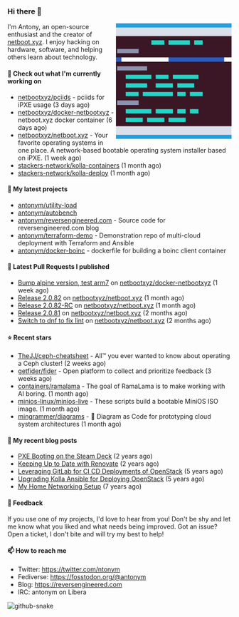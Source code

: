 
### Hi there 👋

<img align="right" src="https://raw.githubusercontent.com/antonym/antonym/master/assets/nbxyz.png" width="260">

I'm Antony, an open-source enthusiast and the creator of [netboot.xyz](https://netboot.xyz). I enjoy 
hacking on hardware, software, and helping others learn about technology. 

#### 👷 Check out what I'm currently working on

- [netbootxyz/pciids](https://github.com/netbootxyz/pciids) - pciids for iPXE usage (3 days ago)
- [netbootxyz/docker-netbootxyz](https://github.com/netbootxyz/docker-netbootxyz) - netboot.xyz docker container (6 days ago)
- [netbootxyz/netboot.xyz](https://github.com/netbootxyz/netboot.xyz) - Your favorite operating systems in one place.  A network-based bootable operating system installer based on iPXE. (1 week ago)
- [stackers-network/kolla-containers](https://github.com/stackers-network/kolla-containers) (1 month ago)
- [stackers-network/kolla-deploy](https://github.com/stackers-network/kolla-deploy) (1 month ago)

#### 🌱 My latest projects

- [antonym/utility-load](https://github.com/antonym/utility-load)
- [antonym/autobench](https://github.com/antonym/autobench)
- [antonym/reversengineered.com](https://github.com/antonym/reversengineered.com) - Source code for reversengineered.com blog
- [antonym/terraform-demo](https://github.com/antonym/terraform-demo) - Demonstration repo of multi-cloud deployment with Terraform and Ansible
- [antonym/docker-boinc](https://github.com/antonym/docker-boinc) - dockerfile for building a boinc client container

#### 🔨 Latest Pull Requests I published

- [Bump alpine version, test arm7](https://github.com/netbootxyz/docker-netbootxyz/pull/75) on [netbootxyz/docker-netbootxyz](https://github.com/netbootxyz/docker-netbootxyz) (1 week ago)
- [Release 2.0.82](https://github.com/netbootxyz/netboot.xyz/pull/1520) on [netbootxyz/netboot.xyz](https://github.com/netbootxyz/netboot.xyz) (1 month ago)
- [Release 2.0.82-RC](https://github.com/netbootxyz/netboot.xyz/pull/1519) on [netbootxyz/netboot.xyz](https://github.com/netbootxyz/netboot.xyz) (1 month ago)
- [Release 2.0.81](https://github.com/netbootxyz/netboot.xyz/pull/1506) on [netbootxyz/netboot.xyz](https://github.com/netbootxyz/netboot.xyz) (2 months ago)
- [Switch to dnf to fix lint](https://github.com/netbootxyz/netboot.xyz/pull/1505) on [netbootxyz/netboot.xyz](https://github.com/netbootxyz/netboot.xyz) (2 months ago)

#### ⭐ Recent stars

- [TheJJ/ceph-cheatsheet](https://github.com/TheJJ/ceph-cheatsheet) - All™ you ever wanted to know about operating a Ceph cluster! (2 weeks ago)
- [getfider/fider](https://github.com/getfider/fider) - Open platform to collect and prioritize feedback (3 weeks ago)
- [containers/ramalama](https://github.com/containers/ramalama) - The goal of RamaLama is to make working with AI boring. (1 month ago)
- [minios-linux/minios-live](https://github.com/minios-linux/minios-live) - These scripts build a bootable MiniOS ISO image. (1 month ago)
- [mingrammer/diagrams](https://github.com/mingrammer/diagrams) - :art: Diagram as Code for prototyping cloud system architectures (1 month ago)

#### 📜 My recent blog posts

- [PXE Booting on the Steam Deck](https://www.reversengineered.com/2022/08/02/pxe-booting-on-the-steam-deck/) (2 years ago)
- [Keeping Up to Date with Renovate](https://www.reversengineered.com/2022/03/13/keeping-up-to-date-with-renovate/) (2 years ago)
- [Leveraging GitLab for CI CD Deployments of OpenStack](https://www.reversengineered.com/2019/08/13/leveraging-gitlab-for-ci-cd-deployments-of-openstack/) (5 years ago)
- [Upgrading Kolla Ansible for Deploying OpenStack](https://www.reversengineered.com/2019/05/10/upgrading-kolla-ansible-for-deploying-openstack/) (5 years ago)
- [My Home Networking Setup](https://www.reversengineered.com/2017/07/29/my-home-networking-setup/) (7 years ago)

#### 💬 Feedback

If you use one of my projects, I'd love to hear from you! Don't be shy and let me know what you liked
and what needs being improved. Got an issue? Open a ticket, I don't bite and will try my best to help!

#### 📫 How to reach me

- Twitter: https://twitter.com/ntonym
- Fediverse: https://fosstodon.org/@antonym
- Blog: https://reversengineered.com
- IRC: antonym on Libera
<picture>
  <source media="(prefers-color-scheme: dark)" srcset="https://raw.githubusercontent.com/antonym/antonym/output/github-contribution-grid-snake-dark.svg" />
  <source media="(prefers-color-scheme: light)" srcset="https://raw.githubusercontent.com/antonym/antonym/output/github-contribution-grid-snake.svg" />
  <img alt="github-snake" src="github-snake.svg" />
</picture>
